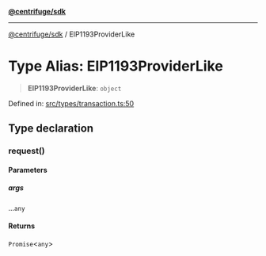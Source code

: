 [**@centrifuge/sdk**](../README.md)

***

[@centrifuge/sdk](../README.md) / EIP1193ProviderLike

# Type Alias: EIP1193ProviderLike

> **EIP1193ProviderLike**: `object`

Defined in: [src/types/transaction.ts:50](https://github.com/centrifuge/centrifuge-sdk/blob/35076f925246b8dbb28e12a5beeb6327f126023f/src/types/transaction.ts#L50)

## Type declaration

### request()

#### Parameters

##### args

...`any`

#### Returns

`Promise`\<`any`\>
